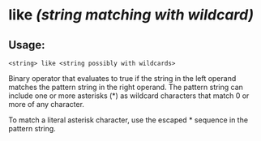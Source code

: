 # like *(string matching with wildcard)*

## Usage:
```cedar
<string> like <string possibly with wildcards>
```

Binary operator that evaluates to true if the string in the left operand matches the pattern string
in the right operand. The pattern string can include one or more asterisks (*) as wildcard characters
that match 0 or more of any character.

To match a literal asterisk character, use the escaped \* sequence in the pattern string.
